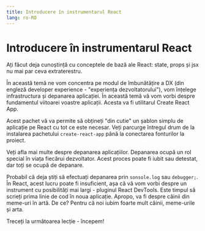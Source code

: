 ```yaml
---
title: Introducere în instrumentarul React
lang: ro-RO
---
```


# Introducere în instrumentarul React

Ați făcut deja cunoștință cu conceptele de bază ale React: state, props și jsx nu mai par ceva extraterestru. 

În această temă ne vom concentra pe modul de îmbunătățire a DX (din engleză developer experience - "experiența dezvoltatorului"), vom înțelege infrastructura și depanarea aplicației.
În această temă vă vom vorbi despre fundamentul viitoarei voastre aplicații. 
Acesta va fi utilitarul Create React App. 

Acest pachet vă va permite să obțineți "din cutie" un șablon simplu de aplicație pe React cu tot ce este necesar. Veți parcurge întregul drum de la instalarea pachetului `create-react-app` până la conectarea fonturilor la proiect.

Veți afla mai multe despre depanarea aplicațiilor. Depanarea ocupă un rol special în viața fiecărui dezvoltator. Acest proces poate fi iubit sau detestat, dar toți se ocupă de depanare.

Probabil că deja știți să efectuați depanarea prin `sonsole.log` sau `debugger;`. 
În React, acest lucru poate fi insuficient, așa că vă vom vorbi despre un instrument cu posibilități mai largi - pluginul React DevTools.
Este timpul să scrieți prima linie de cod în noua aplicație. Apropo, va fi despre câinii din meme-uri în artă. De ce? Pentru că noi iubim foarte mult câinii, meme-urile și arta. 

Treceți la următoarea lecție - începem!